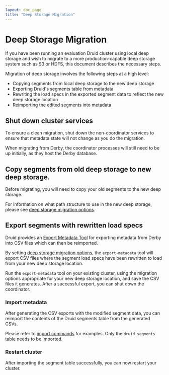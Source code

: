 ```yaml
---
layout: doc_page
title: "Deep Storage Migration"
---
```


<!--
  ~ Licensed to the Apache Software Foundation (ASF) under one
  ~ or more contributor license agreements.  See the NOTICE file
  ~ distributed with this work for additional information
  ~ regarding copyright ownership.  The ASF licenses this file
  ~ to you under the Apache License, Version 2.0 (the
  ~ "License"); you may not use this file except in compliance
  ~ with the License.  You may obtain a copy of the License at
  ~
  ~   http://www.apache.org/licenses/LICENSE-2.0
  ~
  ~ Unless required by applicable law or agreed to in writing,
  ~ software distributed under the License is distributed on an
  ~ "AS IS" BASIS, WITHOUT WARRANTIES OR CONDITIONS OF ANY
  ~ KIND, either express or implied.  See the License for the
  ~ specific language governing permissions and limitations
  ~ under the License.
  -->
  
# Deep Storage Migration

If you have been running an evaluation Druid cluster using local deep storage and wish to migrate to a 
more production-capable deep storage system such as S3 or HDFS, this document describes the necessary steps.

Migration of deep storage involves the following steps at a high level:
- Copying segments from local deep storage to the new deep storage
- Exporting Druid's segments table from metadata
- Rewriting the load specs in the exported segment data to reflect the new deep storage location
- Reimporting the edited segments into metadata

## Shut down cluster services

To ensure a clean migration, shut down the non-coordinator services to ensure that metadata state will not 
change as you do the migration.

When migrating from Derby, the coordinator processes will still need to be up initially, as they host the Derby database.

## Copy segments from old deep storage to new deep storage.

Before migrating, you will need to copy your old segments to the new deep storage.

For information on what path structure to use in the new deep storage, please see [deep storage migration options](../operations/export-metadata.html#deep-storage-migration).

## Export segments with rewritten load specs

Druid provides an [Export Metadata Tool](../operations/export-metadata.html) for exporting metadata from Derby into CSV files
which can then be reimported.
 
By setting [deep storage migration options](../operations/export-metadata.html#deep-storage-migration), the `export-metadata` tool will export CSV files where the segment load specs have been rewritten to load from your new deep storage location.

Run the `export-metadata` tool on your existing cluster, using the migration options appropriate for your new deep storage location, and save the CSV files it generates. After a successful export, you can shut down the coordinator.

### Import metadata

After generating the CSV exports with the modified segment data, you can reimport the contents of the Druid segments table from the generated CSVs.

Please refer to [import commands](../operations/export-metadata.html#importing-metadata) for examples. Only the `druid_segments` table needs to be imported.

### Restart cluster

After importing the segment table successfully, you can now restart your cluster.
